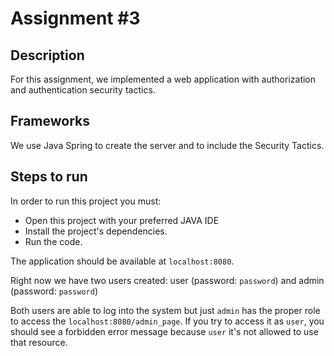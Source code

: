 # Assignment #3

## Description

For this assignment, we implemented a web application with authorization and authentication security tactics.

## Frameworks

We use Java Spring to create the server and to include the Security Tactics.

## Steps to run
In order to run this project you must:
- Open this project with your preferred JAVA IDE
- Install the project's dependencies.
- Run the code.

The application should be available at `localhost:8080`.

Right now we have two users created: user (password: `password`) and admin (password: `password`)

Both users are able to log into the system but just `admin` has the proper role to access the `localhost:8080/admin_page`.
If you try to access it as `user`, you should see a forbidden error message because `user` it's not allowed to use that resource.
